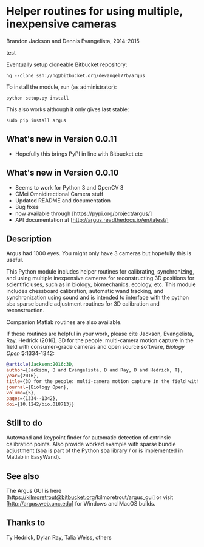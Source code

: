 # Helper routines for using multiple, inexpensive cameras

Brandon Jackson and Dennis Evangelista, 2014-2015

test

Eventually setup cloneable Bitbucket repository:
```
hg --clone ssh://hg@bitbucket.org/devangel77b/argus
```
To install the module, run (as administrator):
```
python setup.py install
```
This also works although it only gives last stable:
```
sudo pip install argus
```

## What's new in Version 0.0.11

* Hopefully this brings PyPI in line with Bitbucket etc

## What's new in Version 0.0.10

* Seems to work for Python 3 and OpenCV 3
* CMei Omnidirectional Camera stuff
* Updated README and documentation
* Bug fixes
* now available through [https://pypi.org/project/argus/]
* API documentation at [http://argus.readthedocs.io/en/latest/]

## Description

Argus had 1000 eyes.  You might only have 3 cameras but hopefully this is
useful.

This Python module includes helper routines for calibrating, synchronizing, 
and using multiple inexpensive cameras for reconstructing 3D positions for
scientific uses, such as in biology, biomechanics, ecology, etc. This module
includes chessboard calibration, automatic wand tracking, and synchronization
using sound and is intended to interface with the python sba sparse bundle
adjustment routines for 3D calibration and reconstruction. 

Companion Matlab routines are also available.

If these routines are helpful in your work, please cite Jackson, Evangelista, Ray, Hedrick (2016), 3D for the people: multi-camera motion capture in the field with consumer-grade cameras and open source software, *Biology Open* **5**:1334-1342:

```bibtex
@article{Jackson:2016:3D,
author={Jackson, B and Evangelista, D and Ray, D and Hedrick, T},
year={2016},
title={3D for the people: multi-camera motion capture in the field with consumer-grade cameras and open source software},
journal={Biology Open},
volume={5},
pages={1334--1342},
doi={10.1242/bio.018713}}
```

## Still to do

Autowand and keypoint finder for automatic detection of extrinsic calibration 
points.  Also provide worked example with sparse bundle adjustment (sba is 
part of the Python sba library / or is implemented in Matlab in EasyWand). 

## See also

The Argus GUI is here [https://kilmoretrout@bitbucket.org/kilmoretrout/argus_gui] or visit [http://argus.web.unc.edu] for Windows and MacOS builds.

## Thanks to

Ty Hedrick, Dylan Ray, Talia Weiss, others
